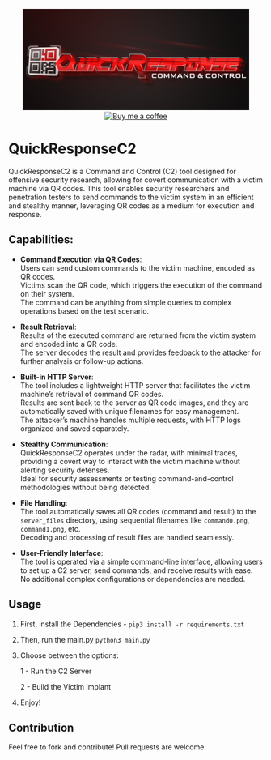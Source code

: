 
<p align="center">
  <img src="logo.png" alt="QuickResponseC2" width="auto" height="200"/><br>
<a href="https://www.buymeacoffee.com/kimd155">
  <img src="https://i.ibb.co/TbX6GmK/bmc-button.png" alt="Buy me a coffee" width="130" height="auto"/>
</a>
</p>

# QuickResponseC2
QuickResponseC2 is a Command and Control (C2) tool designed for offensive security research, allowing for covert communication with a victim machine via QR codes. This tool enables security researchers and penetration testers to send commands to the victim system in an efficient and stealthy manner, leveraging QR codes as a medium for execution and response.

## Capabilities:

- **Command Execution via QR Codes**:  
  Users can send custom commands to the victim machine, encoded as QR codes.  
  Victims scan the QR code, which triggers the execution of the command on their system.  
  The command can be anything from simple queries to complex operations based on the test scenario.

- **Result Retrieval**:  
  Results of the executed command are returned from the victim system and encoded into a QR code.  
  The server decodes the result and provides feedback to the attacker for further analysis or follow-up actions.

- **Built-in HTTP Server**:  
  The tool includes a lightweight HTTP server that facilitates the victim machine’s retrieval of command QR codes.  
  Results are sent back to the server as QR code images, and they are automatically saved with unique filenames for easy management.  
  The attacker’s machine handles multiple requests, with HTTP logs organized and saved separately.

- **Stealthy Communication**:  
  QuickResponseC2 operates under the radar, with minimal traces, providing a covert way to interact with the victim machine without alerting security defenses.  
  Ideal for security assessments or testing command-and-control methodologies without being detected.

- **File Handling**:  
  The tool automatically saves all QR codes (command and result) to the `server_files` directory, using sequential filenames like `command0.png`, `command1.png`, etc.  
  Decoding and processing of result files are handled seamlessly.

- **User-Friendly Interface**:  
  The tool is operated via a simple command-line interface, allowing users to set up a C2 server, send commands, and receive results with ease.  
  No additional complex configurations or dependencies are needed.


## Usage

1. First, install the Dependencies -
   `pip3 install -r requirements.txt`
2. Then, run the main.py
   `python3 main.py`
3. Choose between the options:
   
   1 - Run the C2 Server
   
   2 - Build the Victim Implant
   
5. Enjoy! 

## Contribution

Feel free to fork and contribute! Pull requests are welcome.
